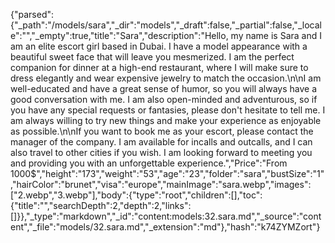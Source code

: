 {"parsed":{"_path":"/models/sara","_dir":"models","_draft":false,"_partial":false,"_locale":"","_empty":true,"title":"Sara","description":"Hello, my name is Sara and I am an elite escort girl based in Dubai. I have a model appearance with a beautiful sweet face that will leave you mesmerized. I am the perfect companion for dinner at a high-end restaurant, where I will make sure to dress elegantly and wear expensive jewelry to match the occasion.\n\nI am well-educated and have a great sense of humor, so you will always have a good conversation with me. I am also open-minded and adventurous, so if you have any special requests or fantasies, please don't hesitate to tell me. I am always willing to try new things and make your experience as enjoyable as possible.\n\nIf you want to book me as your escort, please contact the manager of the company. I am available for incalls and outcalls, and I can also travel to other cities if you wish. I am looking forward to meeting you and providing you with an unforgettable experience.","Price":"From 1000$","height":"173","weight":"53","age":"23","folder":"sara","bustSize":"1","hairColor":"brunet","visa":"europe","mainImage":"sara.webp","images":["2.webp","3.webp"],"body":{"type":"root","children":[],"toc":{"title":"","searchDepth":2,"depth":2,"links":[]}},"_type":"markdown","_id":"content:models:32.sara.md","_source":"content","_file":"models/32.sara.md","_extension":"md"},"hash":"k74ZYMZort"}